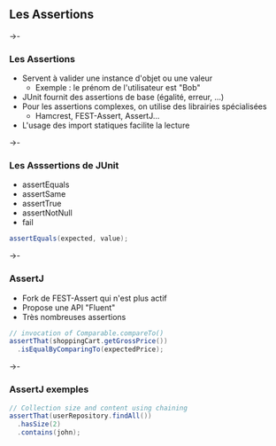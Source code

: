 ## Les Assertions

->-

### Les Assertions

* Servent à valider une instance d'objet ou une valeur
  * Exemple : le prénom de l'utilisateur est "Bob"
* JUnit fournit des assertions de base (égalité, erreur, ...)
* Pour les assertions complexes, on utilise des librairies spécialisées
  * Hamcrest, FEST-Assert, AssertJ...
* L'usage des import statiques facilite la lecture

->-

### Les Asssertions de JUnit

* assertEquals
* assertSame
* assertTrue
* assertNotNull
* fail

```java
assertEquals(expected, value);
```

->-

### AssertJ

* Fork de FEST-Assert qui n'est plus actif
* Propose une API "Fluent"
* Très nombreuses assertions

```Java
// invocation of Comparable.compareTo()
assertThat(shoppingCart.getGrossPrice())
  .isEqualByComparingTo(expectedPrice);
```

->-

### AssertJ exemples

```Java
// Collection size and content using chaining
assertThat(userRepository.findAll())
  .hasSize(2)
  .contains(john);
```
